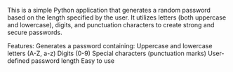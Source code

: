 This is a simple Python application that generates a random password based on the length specified by the user. It utilizes letters (both uppercase and lowercase), digits, and punctuation characters to create strong and secure passwords.

Features:
Generates a password containing:
Uppercase and lowercase letters (A-Z, a-z)
Digits (0-9)
Special characters (punctuation marks)
User-defined password length
Easy to use

